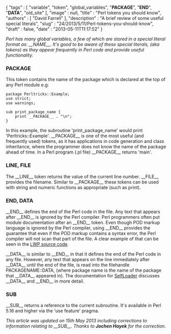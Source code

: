 {
   "tags" : [
      "variable",
      "token",
      "global_variables",
      "__PACKAGE__",
      "__END__",
      "__DATA__",
      "old_site"
   ],
   "image" : null,
   "title" : "Perl tokens you should know",
   "authors" : [
      "David Farrell"
   ],
   "description" : "A brief review of some useful special literals",
   "slug" : "24/2013/5/11/Perl-tokens-you-should-know",
   "draft" : false,
   "date" : "2013-05-11T11:17:52"
}

*Perl has many global variables, a few of which are stored in a special literal format as: \_\_NAME\_\_. It's good to be aware of these special literals, (aka tokens) as they appear frequently in Perl code and provide useful functionality.*

### PACKAGE

This token contains the name of the package which is declared at the top of any Perl module e.g:

``` prettyprint
package Perltricks::Example;
use strict;
use warnings;

sub print_package_name {
    print __PACKAGE__ . "\n";
}
```

In this example, the subroutine 'print\_package\_name' would print 'Perltricks::Example'. \_\_PACKAGE\_\_ is one of the most useful (and frequently used) tokens, as it has applications in code generation and class inheritance, where the programmer does not know the name of the package ahead of time. In a Perl program (.pl file) \_\_PACKAGE\_\_ returns 'main'.

### LINE, FILE

The \_\_LINE\_\_ token returns the value of the current line number. \_\_FILE\_\_ provides the filename. Similar to \_\_PACKAGE\_\_ these tokens can be used with string and numeric functions as appropriate (such as print).

### END, DATA

\_\_END\_\_ defines the end of the Perl code in the file. Any text that appears after \_\_END\_\_ is ignored by the Perl compiler. Perl programmers often put module documentation after an \_\_END\_\_ token. Even though POD markup language is ignored by the Perl compiler, using \_\_END\_\_ provides the guarantee that even if the POD markup contains a syntax error, the Perl compiler will not scan that part of the file. A clear example of that can be seen in the [LWP source code](https://metacpan.org/source/GAAS/libwww-perl-6.05/lib/LWP.pm).

\_\_DATA\_\_ is similar to \_\_END\_\_ in that it defines the end of the Perl code in any file. However, any text that appears on the line immediately after \_\_DATA\_\_ until the end of the file, is read into the filehandle PACKAGENAME::DATA, (where package name is the name of the package that \_\_DATA\_\_ appeared in). The documentation for [SelfLoader](http://perldoc.perl.org/SelfLoader.html) discusses \_\_DATA\_\_ and \_\_END\_\_ in more detail.

### SUB

\_\_SUB\_\_ returns a reference to the current subroutine. It's available in Perl 5.16 and higher via the 'use feature' pragma.

*This article was updated on 15th May 2013 including corrections to information relating to \_\_SUB\_\_. Thanks to **Jochen Hayek** for the correction.*


